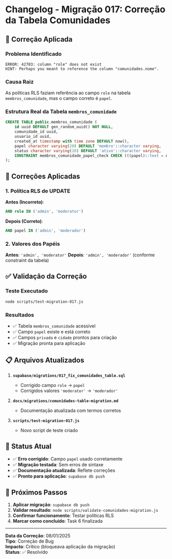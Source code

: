 # Changelog - Migração 017: Correção da Tabela Comunidades

## 🐛 Correção Aplicada

### Problema Identificado
```
ERROR: 42703: column "role" does not exist
HINT: Perhaps you meant to reference the column "comunidades.nome".
```

### Causa Raiz
As políticas RLS faziam referência ao campo `role` na tabela `membros_comunidade`, mas o campo correto é `papel`.

### Estrutura Real da Tabela `membros_comunidade`
```sql
CREATE TABLE public.membros_comunidade (
    id uuid DEFAULT gen_random_uuid() NOT NULL,
    comunidade_id uuid,
    usuario_id uuid,
    created_at timestamp with time zone DEFAULT now(),
    papel character varying(20) DEFAULT 'membro'::character varying,  -- ✅ Campo correto
    status character varying(20) DEFAULT 'ativo'::character varying,
    CONSTRAINT membros_comunidade_papel_check CHECK (((papel)::text = ANY ((ARRAY['admin'::character varying, 'moderador'::character varying, 'membro'::character varying])::text[])))
);
```

## 🔧 Correções Aplicadas

### 1. Política RLS de UPDATE
**Antes (Incorreto)**:
```sql
AND role IN ('admin', 'moderator')
```

**Depois (Correto)**:
```sql
AND papel IN ('admin', 'moderador')
```

### 2. Valores dos Papéis
**Antes**: `'admin', 'moderator'`
**Depois**: `'admin', 'moderador'` (conforme constraint da tabela)

## ✅ Validação da Correção

### Teste Executado
```bash
node scripts/test-migration-017.js
```

### Resultados
- ✅ Tabela `membros_comunidade` acessível
- ✅ Campo `papel` existe e está correto
- ✅ Campos `privada` e `cidade` prontos para criação
- ✅ Migração pronta para aplicação

## 📋 Arquivos Atualizados

1. **`supabase/migrations/017_fix_comunidades_table.sql`**
   - Corrigido campo `role` → `papel`
   - Corrigidos valores `'moderator'` → `'moderador'`

2. **`docs/migrations/comunidades-table-migration.md`**
   - Documentação atualizada com termos corretos

3. **`scripts/test-migration-017.js`**
   - Novo script de teste criado

## 🚀 Status Atual

- ✅ **Erro corrigido**: Campo `papel` usado corretamente
- ✅ **Migração testada**: Sem erros de sintaxe
- ✅ **Documentação atualizada**: Reflete correções
- ✅ **Pronto para aplicação**: `supabase db push`

## 🔄 Próximos Passos

1. **Aplicar migração**: `supabase db push`
2. **Validar resultado**: `node scripts/validate-comunidades-migration.js`
3. **Confirmar funcionamento**: Testar políticas RLS
4. **Marcar como concluído**: Task 6 finalizada

---

**Data da Correção**: 08/01/2025  
**Tipo**: Correção de Bug  
**Impacto**: Crítico (bloqueava aplicação da migração)  
**Status**: ✅ Resolvido